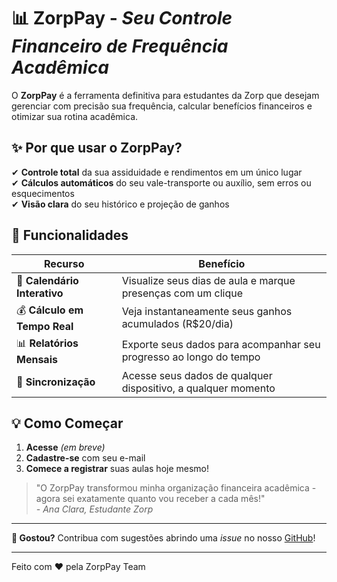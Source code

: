 # 📊 **ZorpPay** - _Seu Controle Financeiro de Frequência Acadêmica_  

O **ZorpPay** é a ferramenta definitiva para estudantes da Zorp que desejam gerenciar com precisão sua frequência, calcular benefícios financeiros e otimizar sua rotina acadêmica.  

## ✨ **Por que usar o ZorpPay?**  

✔ **Controle total** da sua assiduidade e rendimentos em um único lugar  
✔ **Cálculos automáticos** do seu vale-transporte ou auxílio, sem erros ou esquecimentos  
✔ **Visão clara** do seu histórico e projeção de ganhos  

## 🚀 **Funcionalidades**  

| **Recurso**               | **Benefício**                                                                 |
|---------------------------|------------------------------------------------------------------------------|
| 📅 **Calendário Interativo** | Visualize seus dias de aula e marque presenças com um clique                |
| 💰 **Cálculo em Tempo Real** | Veja instantaneamente seus ganhos acumulados (R$20/dia)                     |
| 📊 **Relatórios Mensais**   | Exporte seus dados para acompanhar seu progresso ao longo do tempo          |
| 🔄 **Sincronização**        | Acesse seus dados de qualquer dispositivo, a qualquer momento               |

## 💡 **Como Começar**  

1. **Acesse** []() _(em breve)_  
2. **Cadastre-se** com seu e-mail
3. **Comece a registrar** suas aulas hoje mesmo!  

> "O ZorpPay transformou minha organização financeira acadêmica - agora sei exatamente quanto vou receber a cada mês!"  
> _- Ana Clara, Estudante Zorp_  

---

**🌟 Gostou?** Contribua com sugestões abrindo uma _issue_ no nosso [GitHub]()!  

--- 

Feito com ❤️ pela ZorpPay Team
